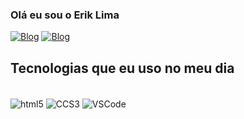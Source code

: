 
### Olá eu sou o Erik Lima 

[![Blog](https://img.shields.io/badge/LinkedIn-0077B5?style=for-the-badge&logo=linkedin&logoColor=white)](https://www.linkedin.com/in/erik-lima-do-amaral-02947b272/)
[![Blog](https://img.shields.io/badge/Instagram-E4405F?style=for-the-badge&logo=instagram&logoColor=white)](https://www.instagram.com/erk_l.m/)

## Tecnologias que eu uso no meu dia

<div style="display : inline_block"><br/>
    <img align="center" alt="html5" src="https://img.shields.io/badge/HTML5-E34F26?style=for-the-badge&logo=html5&logoColor=white"/>
    <img align="center" alt="CCS3" src="https://img.shields.io/badge/CSS3-1572B6?style=for-the-badge&logo=css3&logoColor=white">
    <img align="center" alt="VSCode" src="https://img.shields.io/badge/Made%20for-VSCode-1f425f.svg">
    
</div>
